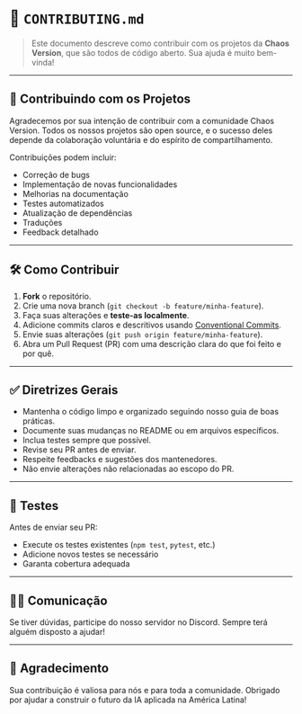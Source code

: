 # 📄 `CONTRIBUTING.md`

> Este documento descreve como contribuir com os projetos da **Chaos Version**, que são todos de código aberto. Sua ajuda é muito bem-vinda!

---

## 🤝 Contribuindo com os Projetos

Agradecemos por sua intenção de contribuir com a comunidade Chaos Version. Todos os nossos projetos são open source, e o sucesso deles depende da colaboração voluntária e do espírito de compartilhamento.

Contribuições podem incluir:
- Correção de bugs
- Implementação de novas funcionalidades
- Melhorias na documentação
- Testes automatizados
- Atualização de dependências
- Traduções
- Feedback detalhado

---

## 🛠 Como Contribuir

1. **Fork** o repositório.
2. Crie uma nova branch (`git checkout -b feature/minha-feature`).
3. Faça suas alterações e **teste-as localmente**.
4. Adicione commits claros e descritivos usando [Conventional Commits](https://www.conventionalcommits.org/pt-br/v1.0.0-beta.4/).
5. Envie suas alterações (`git push origin feature/minha-feature`).
6. Abra um Pull Request (PR) com uma descrição clara do que foi feito e por quê.

---

## ✅ Diretrizes Gerais

- Mantenha o código limpo e organizado seguindo nosso guia de boas práticas.
- Documente suas mudanças no README ou em arquivos específicos.
- Inclua testes sempre que possível.
- Revise seu PR antes de enviar.
- Respeite feedbacks e sugestões dos mantenedores.
- Não envie alterações não relacionadas ao escopo do PR.

---

## 🧪 Testes

Antes de enviar seu PR:
- Execute os testes existentes (`npm test`, `pytest`, etc.)
- Adicione novos testes se necessário
- Garanta cobertura adequada

---

## 🧑‍💻 Comunicação

Se tiver dúvidas, participe do nosso servidor no Discord. Sempre terá alguém disposto a ajudar!

---

## 🙌 Agradecimento

Sua contribuição é valiosa para nós e para toda a comunidade. Obrigado por ajudar a construir o futuro da IA aplicada na América Latina!
